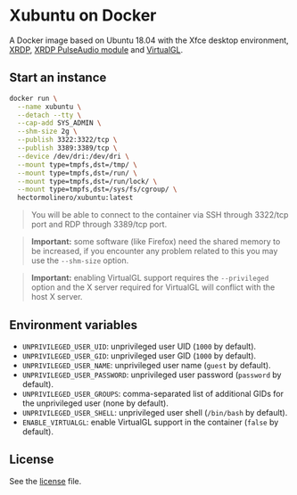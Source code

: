 # Xubuntu on Docker

A Docker image based on Ubuntu 18.04 with the Xfce desktop environment,
[XRDP](https://github.com/neutrinolabs/xrdp),
[XRDP PulseAudio module](https://github.com/neutrinolabs/pulseaudio-module-xrdp) and
[VirtualGL](https://github.com/VirtualGL/virtualgl).

## Start an instance

```sh
docker run \
  --name xubuntu \
  --detach --tty \
  --cap-add SYS_ADMIN \
  --shm-size 2g \
  --publish 3322:3322/tcp \
  --publish 3389:3389/tcp \
  --device /dev/dri:/dev/dri \
  --mount type=tmpfs,dst=/tmp/ \
  --mount type=tmpfs,dst=/run/ \
  --mount type=tmpfs,dst=/run/lock/ \
  --mount type=tmpfs,dst=/sys/fs/cgroup/ \
  hectormolinero/xubuntu:latest
```

> You will be able to connect to the container via SSH through 3322/tcp port and RDP through 3389/tcp port.

> **Important:** some software (like Firefox) need the shared memory to be increased, if you
encounter any problem related to this you may use the `--shm-size` option.

> **Important:** enabling VirtualGL support requires the `--privileged` option and the X server
required for VirtualGL will conflict with the host X server.

## Environment variables

* `UNPRIVILEGED_USER_UID`: unprivileged user UID (`1000` by default).
* `UNPRIVILEGED_USER_GID`: unprivileged user GID (`1000` by default).
* `UNPRIVILEGED_USER_NAME`: unprivileged user name (`guest` by default).
* `UNPRIVILEGED_USER_PASSWORD`: unprivileged user password (`password` by default).
* `UNPRIVILEGED_USER_GROUPS`: comma-separated list of additional GIDs for the unprivileged user (none by default).
* `UNPRIVILEGED_USER_SHELL`: unprivileged user shell (`/bin/bash` by default).
* `ENABLE_VIRTUALGL`: enable VirtualGL support in the container (`false` by default).

## License

See the [license](LICENSE.md) file.
